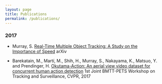 ```yaml
---
layout: page
title: Publications
permalink: /publications/
---
```


### 2017

* Murray, S. [Real-Time Multiple Object Tracking: A Study on the Importance of Speed](https://arxiv.org/abs/1709.03572) arXiv

* Barekatain, M., Martí, M., Shih, H., Murray, S., Nakayama, K., Matsuo, Y. and Prendinger, H. [Okutama-Action: An aerial view video dataset for concurrent human action detection](https://arxiv.org/pdf/1706.03038.pdf) 1st Joint BMTT-PETS Workshop on Tracking and Surveillance, CVPR, 2017